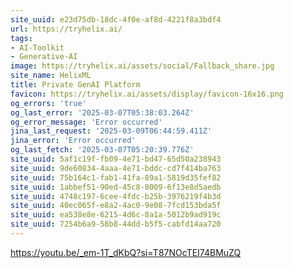 ```yaml
---
site_uuid: e23d75db-18dc-4f0e-af8d-4221f8a3bdf4
url: https://tryhelix.ai/
tags:
- AI-Toolkit
- Generative-AI
image: https://tryhelix.ai/assets/social/Fallback_share.jpg
site_name: HelixML
title: Private GenAI Platform
favicon: https://tryhelix.ai/assets/display/favicon-16x16.png
og_errors: 'true'
og_last_error: '2025-03-07T05:38:03.264Z'
og_error_message: 'Error occurred'
jina_last_request: '2025-03-09T06:44:59.411Z'
jina_error: 'Error occurred'
og_last_fetch: '2025-03-07T05:20:39.776Z'
site_uuid: 5af1c19f-fb09-4e71-bd47-65d50a238943
site_uuid: 9de60834-4aaa-4e71-bddc-cd7f414ba763
site_uuid: 75b164c1-fab1-41fa-89a1-5819d35fef82
site_uuid: 1abbef51-90ed-45c8-8009-6f13e8d5aedb
site_uuid: 4748c197-6cee-4fdc-b25b-3976219f4b3d
site_uuid: 40ec065f-e8a2-4ac0-9e08-7fcd153bda5f
site_uuid: ea538e8e-6215-4d6c-8a1a-5012b9ad919c
site_uuid: 7254b6a9-58b8-44dd-b5f5-cabfd14aa720
---
```


https://youtu.be/_em-1T_dKbQ?si=T87NOcTEI74BMuZQ
